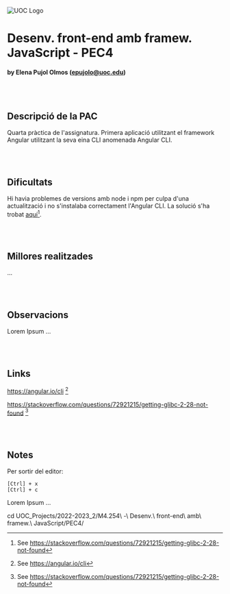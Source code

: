 ![UOC Logo](/images/uoc_masterbrand_2linies_posititiu.jpg)

# Desenv. front-end amb framew. JavaScript - PEC4
#### by Elena Pujol Olmos (epujolo@uoc.edu)


<br><br>
## Descripció de la PAC

Quarta pràctica de l'assignatura.
Primera aplicació utilitzant el framework Angular utilitzant la seva eina CLI anomenada Angular CLI.

<br><br>
## Dificultats

Hi havia problemes de versions amb node i npm per culpa d'una actualització i no s'instalaba correctament l'Angular CLI. La solució s'ha trobat [aquí](https://stackoverflow.com/questions/72921215/getting-glibc-2-28-not-found)[^2].

<br><br>
## Millores realitzades

...

<br><br>
## Observacions

Lorem Ipsum ...

<br><br>
## Links

https://angular.io/cli [^1]
[^1]: See https://angular.io/cli

https://stackoverflow.com/questions/72921215/getting-glibc-2-28-not-found [^2]
[^2]: See https://stackoverflow.com/questions/72921215/getting-glibc-2-28-not-found


<br><br>
## Notes

Per sortir del editor:

    [Ctrl] + x
    [Ctrl] + c


Lorem Ipsum ...


 cd UOC_Projects/2022-2023_2/M4.254\ -\ Desenv.\ front-end\ amb\ framew.\ JavaScript/PEC4/

